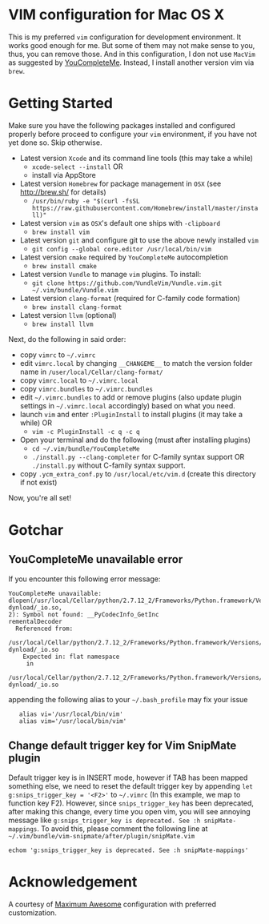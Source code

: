 # VIM configuration for Mac OS X

This is my preferred `vim` configuration for development environment. It works good enough for me.
But some of them may not make sense to you, thus, you can remove those. And in this configuration,
I don not use `MacVim` as suggested by
[YouCompleteMe](https://github.com/Valloric/YouCompleteMe#mac-os-x). Instead, I install another
version vim via `brew`.

# Getting Started

Make sure you have the following packages installed and configured properly before proceed to
configure your `vim` environment, if you have not yet done so. Skip otherwise.

+ Latest version `Xcode` and its command line tools (this may take a while)
    - `xcode-select --install` OR
    - install via AppStore
+ Latest version `Homebrew` for package management in `OSX` (see http://brew.sh/ for details)
    - `/usr/bin/ruby -e "$(curl -fsSL
      https://raw.githubusercontent.com/Homebrew/install/master/install)"`
+ Latest version `vim` as `OSX`'s default one ships with `-clipboard`
    - `brew install vim`
+ Latest version `git` and configure git to use the above newly installed `vim`
    - `git config --global core.editor /usr/local/bin/vim`
+ Latest version `cmake` required by `YouCompleteMe` autocompletion
    - `brew install cmake`
+ Latest version `Vundle` to manage `vim` plugins. To install:
    - `git clone https://github.com/VundleVim/Vundle.vim.git ~/.vim/bundle/Vundle.vim`
+ Latest version `clang-format` (required for C-family code formation)
    - `brew install clang-format`
+ Latest version `llvm` (optional)
    - `brew install llvm`

Next, do the following in said order:

+ copy `vimrc` to `~/.vimrc`
+ edit `vimrc.local` by changing `__CHANGEME__` to match the version folder name in
  `/user/local/Cellar/clang-format/`
+ copy `vimrc.local` to `~/.vimrc.local`
+ copy `vimrc.bundles` to `~/.vimrc.bundles`
+ edit `~/.vimrc.bundles` to add or remove plugins (also update plugin settings in `~/.vimrc.local`
  accordingly) based on what you need.
+ launch `vim` and enter `:PluginInstall` to install plugins (it may take a while) OR
    - `vim -c PluginInstall -c q -c q`
+ Open your terminal and do the following (must after installing plugins)
    - `cd ~/.vim/bundle/YouCompleteMe`
    - `./install.py --clang-completer` for C-family syntax support OR `./install.py` without
      C-family syntax support.
+ copy `.ycm_extra_conf.py` to `/usr/local/etc/vim.d` (create this directory if not exist)

Now, you're all set!


# Gotchar

## YouCompleteMe unavailable error

If you encounter this following error message:

```
YouCompleteMe unavailable:
dlopen(/usr/local/Cellar/python/2.7.12_2/Frameworks/Python.framework/Versions/2.7/lib/python2.7/lib-dynload/_io.so,
2): Symbol not found: __PyCodecInfo_GetInc
rementalDecoder
  Referenced from:
  /usr/local/Cellar/python/2.7.12_2/Frameworks/Python.framework/Versions/2.7/lib/python2.7/lib-dynload/_io.so
    Expected in: flat namespace
     in
     /usr/local/Cellar/python/2.7.12_2/Frameworks/Python.framework/Versions/2.7/lib/python2.7/lib-dynload/_io.so
```

appending the following alias to your `~/.bash_profile` may fix your issue

```
   alias vi='/usr/local/bin/vim'
   alias vim='/usr/local/bin/vim'
```

## Change default trigger key for Vim SnipMate plugin

Default trigger key is <TAB> in INSERT mode, however if TAB has been mapped something
else, we need to reset the default trigger key by appending `let g:snips_trigger_key = '<F2>'` to
`~/.vimrc` (In this example, we map to function key F2). However, since `snips_trigger_key` has been
deprecated, after making this change, every time you open vim, you will see annoying message like
`g:snips_trigger_key is deprecated. See :h snipMate-mappings`. To avoid this, please comment the
following line at `~/.vim/bundle/vim-snipmate/after/plugin/snipMate.vim`

```
echom 'g:snips_trigger_key is deprecated. See :h snipMate-mappings'
```

# Acknowledgement

A courtesy of [Maximum Awesome](https://github.com/square/maximum-awesome)
configuration with preferred customization.
